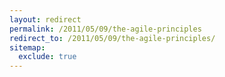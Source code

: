 ```yaml
---
layout: redirect
permalink: /2011/05/09/the-agile-principles
redirect_to: /2011/05/09/the-agile-principles/
sitemap:
  exclude: true
---
```

